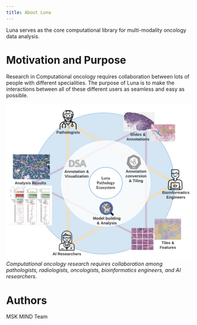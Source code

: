 ```yaml
---
title: About Luna
---
```


Luna serves as the core computational library for multi-modality
oncology data analysis.

# Motivation and Purpose

Research in Computational oncology requires collaboration between lots
of people with different specialities. The purpose of Luna is to make
the interactions between all of these different users as seamless and
easy as possible.

![Luna overview](_static/media/fig-luna_overview.png)
*Computational oncology research requires collaboration among  pathologists, radiologists, oncologists, bioinformatics engineers, and AI researchers.*

<!--  TODO: Change figure to go beyond just pathology -->

# Authors

MSK MIND Team

